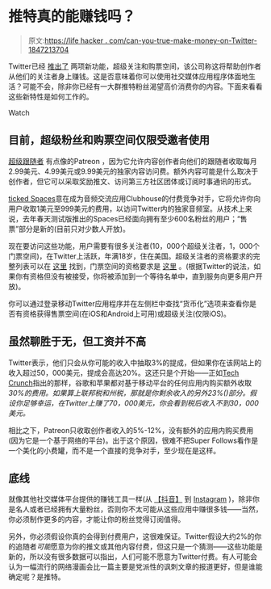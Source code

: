 # 推特真的能赚钱吗？

> 原文:[https://life hacker . com/can-you-true-make-money-on-Twitter-1847213704](https://lifehacker.com/can-you-really-make-money-on-twitter-1847213704)

Twitter已经 [推出了](https://www.cnet.com/news/twitter-wants-you-to-try-ticketed-spaces-super-follows/) 两项新功能，超级关注和购票空间，该公司称这将帮助创作者从他们的关注者身上赚钱。这是否意味着你可以使用社交媒体应用程序体面地生活？可能不会，除非你已经有一大群推特粉丝渴望高价消费你的内容。下面来看看这些新特性是如何工作的。

Watch

## **目前，超级粉丝和购票空间仅限受邀者使用**

[超级跟随者](https://help.twitter.com/en/using-twitter/super-follows-creator) 有点像的Patreon ，因为它允许内容创作者向他们的跟随者收取每月2.99美元、4.99美元或9.99美元的独家内容访问费。额外内容可能是什么取决于创作者，但它可以采取奖励推文、访问第三方社区团体或订阅时事通讯的形式。

[ticked Spaces](https://media.twitter.com/en/articles/blogs/2021/be-the-first-to-try-ticketed-spaces-and-super-follows)意在成为音频交流应用Clubhouse的付费竞争对手，它将允许你向用户收取1美元至999美元的费用，以访问Twitter内的独家音频室。从技术上来说，去年春天测试版推出的Spaces已经面向拥有至少600名粉丝的用户；“售票”部分是新的(目前只对少数人开放)。

现在要访问这些功能，用户需要有很多关注者(10，000个超级关注者，1，000个门票空间)，在Twitter上活跃，年满18岁，住在美国。超级关注者的资格要求的完整列表可以在 [这里](https://help.twitter.com/en/rules-and-policies/super-follows-policy) 找到，门票空间的资格要求是 [这里](https://help.twitter.com/en/rules-and-policies/ticketed-spaces-policy) 。(根据Twitter的说法，如果你有资格但没有被接受，你将被添加到一个等待名单中，直到服务向更多用户开放)。

你可以通过登录移动Twitter应用程序并在左侧栏中查找“货币化”选项来查看你是否有资格获得售票空间(在iOS和Android上可用)或超级关注(仅限iOS)。

## 虽然聊胜于无，但工资并不高

Twitter表示，他们只会从你可能的收入中抽取3%的提成，但如果你在该网站上的收入超过50，000美元，提成会高达20%。这还只是个开始——正如[Tech Crunch](https://techcrunch.com/2021/06/22/twitter-super-follows-and-ticketed-spaces/)指出的那样，谷歌和苹果都对基于移动平台的任何应用内购买额外收取*30%的费用。如果算上联邦税和州税，那就是你剩余收入的另外23%()部分。假设你足够幸运，在Twitter上赚了70，000美元，你会看到税后收入不到30，000美元。*

相比之下，Patreon只收取创作者收入的5%-12%，没有额外的应用内购买费用(因为它是一个基于网络的平台)。出于这个原因，很难不把Super Follows看作是一个美化的小费罐，而不是一个直接的竞争对手，至少现在是这样。

## **底线**

就像其他社交媒体平台提供的赚钱工具一样(从 [【抖音】](https://lifehacker.com/how-much-money-can-you-make-on-tiktok-1845773683) 到 [Instagram](https://lifehacker.com/how-much-money-can-you-make-on-instagram-1845794643) )，除非你是名人或者已经拥有大量粉丝，否则你不太可能从这些应用中赚很多钱——当然，你必须制作更多的内容，才能让你的粉丝觉得订阅值得。

另外，你必须假设你真的会得到付费用户，这很难保证。Twitter假设大约2%的你的追随者*可能*愿意为你的推文或其他内容付费，但这只是一个猜测——这些功能是新的，所以没有很多数据可以指出，人们可能不愿意为Twitter付费。有人可能会认为一幅流行的网络漫画会比一篇主要是党派性的讽刺文章的报道更好，但是谁能确定呢？是推特。